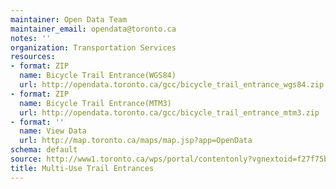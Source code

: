 ```yaml
---
maintainer: Open Data Team
maintainer_email: opendata@toronto.ca
notes: ''
organization: Transportation Services
resources:
- format: ZIP
  name: Bicycle Trail Entrance(WGS84)
  url: http://opendata.toronto.ca/gcc/bicycle_trail_entrance_wgs84.zip
- format: ZIP
  name: Bicycle Trail Entrance(MTM3)
  url: http://opendata.toronto.ca/gcc/bicycle_trail_entrance_mtm3.zip
- format: ''
  name: View Data
  url: http://map.toronto.ca/maps/map.jsp?app=OpenData
schema: default
source: http://www1.toronto.ca/wps/portal/contentonly?vgnextoid=f27f75b59fe87410VgnVCM10000071d60f89RCRD&vgnextchannel=1a66e03bb8d1e310VgnVCM10000071d60f89RCRD
title: Multi-Use Trail Entrances
---
```

